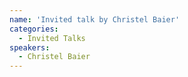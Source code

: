 ```yaml
---
name: 'Invited talk by Christel Baier'
categories:
  - Invited Talks
speakers:
  - Christel Baier
---
```



